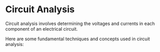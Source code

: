 # Circuit Analysis
Circuit analysis involves determining the voltages and currents in each component of an electrical circuit.

Here are some fundamental techniques and concepts used in circuit analysis:

